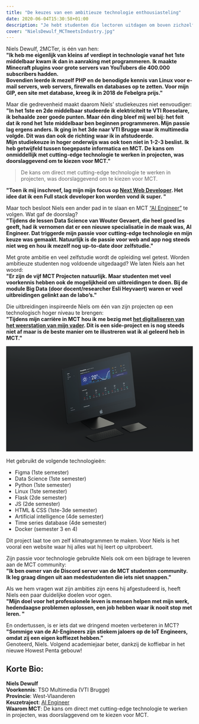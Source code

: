 ```yaml
---
title: "De keuzes van een ambitieuze technologie enthousiasteling"
date: 2020-06-04T15:30:58+01:00
description: "Je hebt studenten die lectoren uitdagen om boven zichzelf uit te stijgen. Studenten die de ambitie hebben om bij de besten van hun generatie te behoren. Autodidacten die dieper in de technologie duiken."
cover: "NielsDewulf_MCTmeetsIndustry.jpg"
---
```


Niels Dewulf, 2MCTer, is één van hen:  
__"Ik heb me eigenlijk van kleins af verdiept in technologie vanaf het 1ste middelbaar kwam ik dan in aanraking met programmeren. Ik maakte Minecraft plugins voor grote servers van YouTubers die 400.000 subscribers hadden.  
Bovendien leerde ik mezelf PHP en de benodigde kennis van Linux voor e-mail servers, web servers, firewalls en databases op te zetten. Voor mijn GIP, een site met database, kreeg ik in 2018 de Febelgra prijs."__

Maar die gedrevenheid maakt daarom Niels’ studiekeuzes niet eenvoudiger:  
__"In het 1ste en 2de middelbaar studeerde ik elektriciteit te VTI Roeselare, ik behaalde zeer goede punten. Maar één ding bleef mij wel bij: het feit dat ik rond het 1ste middelbaar ben beginnen programmeren. Mijn passie lag ergens anders. Ik ging in het 3de naar VTI Brugge waar ik multimedia volgde. Dit was dan ook de richting waar ik in afstudeerde.  
Mijn studiekeuze in hoger onderwijs was ook toen niet in 1-2-3 beslist. Ik heb getwijfeld tussen toegepaste informatica en MCT. De kans om onmiddellijk met cutting-edge technologie te werken in projecten, was doorslaggevend om te kiezen voor MCT."__

> De kans om direct met cutting-edge technologie te werken in projecten, was doorslaggevend om te kiezen voor MCT.

__"Toen ik mij inschreef, lag mijn mijn focus op [Next Web Developer](https://mct.be/programma/next-web-developer/). Het idee dat ik een Full stack developer kon worden vond ik super. "__

Maar toch besloot Niels een ander pad in te slaan en MCT [“AI Engineer”](https://mct.be/programma/ai-engineer/) te volgen. Wat gaf de doorslag?  
__"Tijdens de lessen Data Science van Wouter Gevaert, die heel goed les geeft, had ik vernomen dat er een nieuwe specialisatie in de maak was, AI Engineer. Dat triggerde mijn passie voor cutting-edge technologie en mijn keuze was gemaakt. Natuurlijk is de passie voor web and app nog steeds niet weg en hou ik mezelf nog up-to-date door zelfstudie."__

Met grote ambitie en veel zelfstudie wordt de opleiding wel getest. Worden ambitieuze studenten nog voldoende uitgedaagd? We laten Niels aan het woord:  
__"Er zijn de vijf MCT Projecten natuurlijk. Maar studenten met veel voorkennis hebben ook de mogelijkheid om uitbreidingen te doen. Bij de module Big Data (door docent/researcher Esli Heyvaert) waren er veel uitbreidingen gelinkt aan de labo’s."__

Die uitbreidingen inspireerde Niels om één van zijn projecten op een technologisch hoger niveau te brengen:  
__"Tijdens mijn carrière in MCT hou ik me bezig met [het digitaliseren van het weerstation van mijn vader]( https://weerstationhooglede.be/). Dit is een side-project en is nog steeds niet af maar is de beste manier om te illustreren wat ik al geleerd heb in MCT."__

[![Weerstation](weerstation.png "Weerstation door Niels Dewulf.")]( https://weerstationhooglede.be/)


Het gebruikt de volgende technologieën:

- Figma (1ste semester)
- Data Science (1ste semester)
- Python (1ste semester)
- Linux (1ste semester)
- Flask (2de semester)
- JS (2de semester)
- HTML & CSS (1ste-3de semester)
- Artificial intelligence (4de semester)
- Time series database (4de semester)
- Docker (semester 3 en 4)

Dit project laat toe om zelf klimatogrammen te maken. Voor Niels is het vooral een website waar hij alles wat hij leert op uitprobeert. 

Zijn passie voor technologie gebruikte Niels ook om een bijdrage te leveren aan de MCT community:  
__"Ik ben owner van de Discord server van de MCT studenten community. Ik leg graag dingen uit aan medestudenten die iets niet snappen."__

Als we hem vragen wat zijn ambities zijn eens hij afgestudeerd is, heeft Niels een paar duidelijke doelen voor ogen.  
__"Mijn doel voor het professionele leven is mensen helpen met mijn werk, hedendaagse problemen oplossen, een job hebben waar ik nooit stop met leren. "__

En ondertussen, is er iets dat we dringend moeten verbeteren in MCT?  
__"Sommige van de AI-Engineers zijn stiekem jaloers op de IoT Engineers, omdat zij een eigen koffiezet hebben."__  
Genoteerd, Niels. Volgend academiejaar beter, dankzij de koffiebar in het nieuwe Howest Penta gebouw!

## Korte Bio:

**Niels Dewulf**  
**Voorkennis**: TSO Multimedia (VTI Brugge)  
**Provincie**: West-Vlaanderen  
**Keuzetraject**: [AI Engineer](https://mct.be/programma/ai-engineer/)  
**Waarom MCT**: De kans om direct met cutting-edge technologie te werken in projecten, was doorslaggevend om te kiezen voor MCT.   

